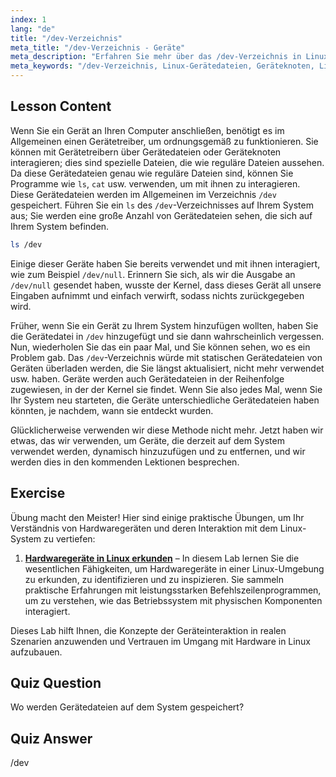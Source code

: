 ```yaml
---
index: 1
lang: "de"
title: "/dev-Verzeichnis"
meta_title: "/dev-Verzeichnis - Geräte"
meta_description: "Erfahren Sie mehr über das /dev-Verzeichnis in Linux, wo Gerätedateien gespeichert werden. Verstehen Sie Geräteknoten und wie Sie mit ihnen interagieren können. Erkunden Sie /dev mit ls. Linux-Anfängerhandbuch."
meta_keywords: "/dev-Verzeichnis, Linux-Gerätedateien, Geräteknoten, Linux-Tutorial, ls /dev, Linux-Anfänger, Linux-Handbuch"
---
```


## Lesson Content

Wenn Sie ein Gerät an Ihren Computer anschließen, benötigt es im Allgemeinen einen Gerätetreiber, um ordnungsgemäß zu funktionieren. Sie können mit Gerätetreibern über Gerätedateien oder Geräteknoten interagieren; dies sind spezielle Dateien, die wie reguläre Dateien aussehen. Da diese Gerätedateien genau wie reguläre Dateien sind, können Sie Programme wie `ls`, `cat` usw. verwenden, um mit ihnen zu interagieren. Diese Gerätedateien werden im Allgemeinen im Verzeichnis `/dev` gespeichert. Führen Sie ein `ls` des `/dev`-Verzeichnisses auf Ihrem System aus; Sie werden eine große Anzahl von Gerätedateien sehen, die sich auf Ihrem System befinden.

```bash
ls /dev
```

Einige dieser Geräte haben Sie bereits verwendet und mit ihnen interagiert, wie zum Beispiel `/dev/null`. Erinnern Sie sich, als wir die Ausgabe an `/dev/null` gesendet haben, wusste der Kernel, dass dieses Gerät all unsere Eingaben aufnimmt und einfach verwirft, sodass nichts zurückgegeben wird.

Früher, wenn Sie ein Gerät zu Ihrem System hinzufügen wollten, haben Sie die Gerätedatei in `/dev` hinzugefügt und sie dann wahrscheinlich vergessen. Nun, wiederholen Sie das ein paar Mal, und Sie können sehen, wo es ein Problem gab. Das `/dev`-Verzeichnis würde mit statischen Gerätedateien von Geräten überladen werden, die Sie längst aktualisiert, nicht mehr verwendet usw. haben. Geräte werden auch Gerätedateien in der Reihenfolge zugewiesen, in der der Kernel sie findet. Wenn Sie also jedes Mal, wenn Sie Ihr System neu starteten, die Geräte unterschiedliche Gerätedateien haben könnten, je nachdem, wann sie entdeckt wurden.

Glücklicherweise verwenden wir diese Methode nicht mehr. Jetzt haben wir etwas, das wir verwenden, um Geräte, die derzeit auf dem System verwendet werden, dynamisch hinzuzufügen und zu entfernen, und wir werden dies in den kommenden Lektionen besprechen.

## Exercise

Übung macht den Meister! Hier sind einige praktische Übungen, um Ihr Verständnis von Hardwaregeräten und deren Interaktion mit dem Linux-System zu vertiefen:

1. **[Hardwaregeräte in Linux erkunden](https://labex.io/de/labs/comptia-explore-hardware-devices-in-linux-590861)** – In diesem Lab lernen Sie die wesentlichen Fähigkeiten, um Hardwaregeräte in einer Linux-Umgebung zu erkunden, zu identifizieren und zu inspizieren. Sie sammeln praktische Erfahrungen mit leistungsstarken Befehlszeilenprogrammen, um zu verstehen, wie das Betriebssystem mit physischen Komponenten interagiert.

Dieses Lab hilft Ihnen, die Konzepte der Geräteinteraktion in realen Szenarien anzuwenden und Vertrauen im Umgang mit Hardware in Linux aufzubauen.

## Quiz Question

Wo werden Gerätedateien auf dem System gespeichert?

## Quiz Answer

/dev
